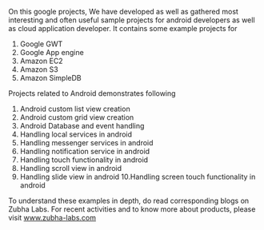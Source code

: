 On this google projects, We have developed as well as gathered most interesting and often useful sample projects for android developers as well as cloud application developer. It contains some example projects for

1. Google GWT
2. Google App engine
3. Amazon EC2
4. Amazon S3
5. Amazon SimpleDB

Projects related to Android demonstrates following

1. Android custom list view creation
2. Android custom grid view creation
3. Android Database and event handling
4. Handling local services in android
5. Handling messenger services in android
6. Handling notification service in android
7. Handling touch functionality in android
8. Handling scroll view in android
9. Handling slide view in android
10.Handling screen touch functionality in android

To understand these examples in depth, do read corresponding blogs on Zubha Labs. For recent activities and to know more about products, please visit www.zubha-labs.com
